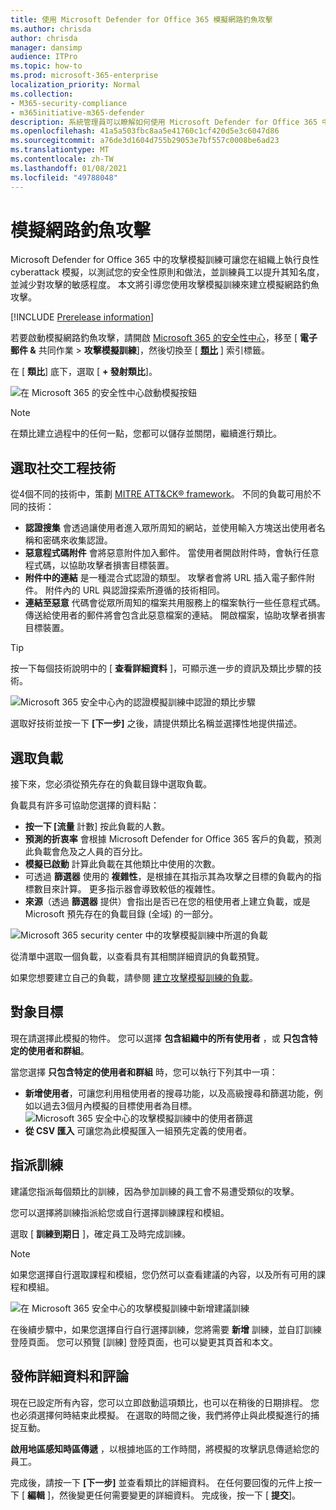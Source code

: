 ```yaml
---
title: 使用 Microsoft Defender for Office 365 模擬網路釣魚攻擊
ms.author: chrisda
author: chrisda
manager: dansimp
audience: ITPro
ms.topic: how-to
ms.prod: microsoft-365-enterprise
localization_priority: Normal
ms.collection:
- M365-security-compliance
- m365initiative-m365-defender
description: 系統管理員可以瞭解如何使用 Microsoft Defender for Office 365 中的攻擊模擬訓練訓練，以模擬網路釣魚攻擊及訓練使用者。
ms.openlocfilehash: 41a5a503fbc8aa5e41760c1cf420d5e3c6047d86
ms.sourcegitcommit: a76de3d1604d755b29053e7bf557c0008be6ad23
ms.translationtype: MT
ms.contentlocale: zh-TW
ms.lasthandoff: 01/08/2021
ms.locfileid: "49788048"
---
```

# <a name="simulate-a-phishing-attack"></a>模擬網路釣魚攻擊

Microsoft Defender for Office 365 中的攻擊模擬訓練可讓您在組織上執行良性 cyberattack 模擬，以測試您的安全性原則和做法，並訓練員工以提升其知名度，並減少對攻擊的敏感程度。 本文將引導您使用攻擊模擬訓練來建立模擬網路釣魚攻擊。

[!INCLUDE [Prerelease information](../includes/prerelease.md)]

若要啟動模擬網路釣魚攻擊，請開啟 [Microsoft 365 的安全性中心](https://security.microsoft.com/)，移至 [ **電子郵件 &** 共同作業 \> **攻擊模擬訓練**]，然後切換至 [ [**類比**](https://security.microsoft.com/attacksimulator?viewid=simulations) ] 索引標籤。

在 [ **類比**] 底下，選取 [ **+ 發射類比**]。

![在 Microsoft 365 的安全性中心啟動模擬按鈕](../../media/attack-sim-preview-launch.png)

> [!NOTE]
> 在類比建立過程中的任何一點，您都可以儲存並關閉，繼續進行類比。

## <a name="selecting-a-social-engineering-technique"></a>選取社交工程技術

從4個不同的技術中，策劃 [MITRE ATT&CK® framework](https://attack.mitre.org/techniques/enterprise/)。 不同的負載可用於不同的技術：

- **認證搜集** 會透過讓使用者進入眾所周知的網站，並使用輸入方塊送出使用者名稱和密碼來收集認證。
- **惡意程式碼附件** 會將惡意附件加入郵件。 當使用者開啟附件時，會執行任意程式碼，以協助攻擊者損害目標裝置。
- **附件中的連結** 是一種混合式認證的類型。 攻擊者會將 URL 插入電子郵件附件。 附件內的 URL 與認證探索所遵循的技術相同。
- **連結至惡意** 代碼會從眾所周知的檔案共用服務上的檔案執行一些任意程式碼。 傳送給使用者的郵件將會包含此惡意檔案的連結。 開啟檔案，協助攻擊者損害目標裝置。

> [!TIP]
> 按一下每個技術說明中的 [ **查看詳細資料** ]，可顯示進一步的資訊及類比步驟的技術。
>
> ![Microsoft 365 安全中心內的認證模擬訓練中認證的類比步驟](../../media/attack-sim-preview-sim-steps.png)

選取好技術並按一下 **[下一步]** 之後，請提供類比名稱並選擇性地提供描述。

## <a name="selecting-a-payload"></a>選取負載

接下來，您必須從預先存在的負載目錄中選取負載。

負載具有許多可協助您選擇的資料點：

- **按一下 [流量** 計數] 按此負載的人數。
- **預測的折衷率** 會根據 Microsoft Defender for Office 365 客戶的負載，預測此負載會危及之人員的百分比。
- **模擬已啟動** 計算此負載在其他類比中使用的次數。
- 可透過 **篩選器** 使用的 **複雜性**，是根據在其指示其為攻擊之目標的負載內的指標數目來計算。 更多指示器會導致較低的複雜性。
- **來源**（透過 **篩選器** 提供）會指出是否已在您的租使用者上建立負載，或是 Microsoft 預先存在的負載目錄 (全域) 的一部分。

![Microsoft 365 security center 中的攻擊模擬訓練中所選的負載](../../media/attack-sim-preview-select-payload.png)

從清單中選取一個負載，以查看具有其相關詳細資訊的負載預覽。

如果您想要建立自己的負載，請參閱 [建立攻擊模擬訓練的負載](attack-simulation-training-payloads.md)。

## <a name="audience-targeting"></a>對象目標

現在請選擇此模擬的物件。 您可以選擇 **包含組織中的所有使用者** ，或 **只包含特定的使用者和群組**。

當您選擇 **只包含特定的使用者和群組** 時，您可以執行下列其中一項：

- **新增使用者**，可讓您利用租使用者的搜尋功能，以及高級搜尋和篩選功能，例如以過去3個月內模擬的目標使用者為目標。
  ![Microsoft 365 安全中心的攻擊模擬訓練中的使用者篩選](../../media/attack-sim-preview-user-targeting.png)
- **從 CSV 匯入** 可讓您為此模擬匯入一組預先定義的使用者。

## <a name="assigning-training"></a>指派訓練

建議您指派每個類比的訓練，因為參加訓練的員工會不易遭受類似的攻擊。

您可以選擇將訓練指派給您或自行選擇訓練課程和模組。

選取 [ **訓練到期日** ]，確定員工及時完成訓練。

> [!NOTE]
> 如果您選擇自行選取課程和模組，您仍然可以查看建議的內容，以及所有可用的課程和模組。
>
> ![在 Microsoft 365 安全中心的攻擊模擬訓練中新增建議訓練](../../media/attack-sim-preview-add-training.png)

在後續步驟中，如果您選擇自行自行選擇訓練，您將需要 **新增** 訓練，並自訂訓練登陸頁面。 您可以預覽 [訓練] 登陸頁面，也可以變更其頁首和本文。

## <a name="launch-details-and-review"></a>發佈詳細資料和評論

現在已設定所有內容，您可以立即啟動這項類比，也可以在稍後的日期排程。 您也必須選擇何時結束此模擬。 在選取的時間之後，我們將停止與此模擬進行的捕捉互動。

**啟用地區感知時區傳遞** ，以根據地區的工作時間，將模擬的攻擊訊息傳遞給您的員工。

完成後，請按一下 **[下一步]** 並查看類比的詳細資料。 在任何要回復的元件上按一下 [ **編輯** ]，然後變更任何需要變更的詳細資料。 完成後，按一下 [ **提交**]。
